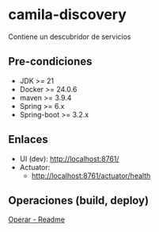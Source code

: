 # camila-discovery

Contiene un descubridor de servicios

## Pre-condiciones

* JDK >= 21
* Docker >= 24.0.6
* maven >= 3.9.4
* Spring >= 6.x
* Spring-boot >= 3.2.x

## Enlaces

* UI (dev): <http://localhost:8761/>
* Actuator:
  * <http://localhost:8761/actuator/health>

## Operaciones (build, deploy)

[Operar - Readme](.operate/Readme.md)
